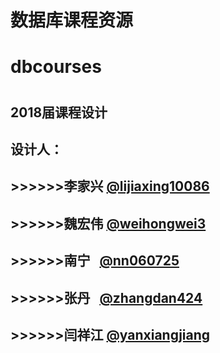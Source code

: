 # 数据库课程资源
# dbcourses
#
## 2018届课程设计
## 设计人：
## >>>>>>李家兴 [@lijiaxing10086](https://github.com/lijiaxing10086)
## >>>>>>魏宏伟 [@weihongwei3](https://github.com/weihongwei3)
## >>>>>>南宁   [@nn060725](https://github.com/nn060725)
## >>>>>>张丹   [@zhangdan424](https://github.com/zhangdan424)
## >>>>>>闫祥江 [@yanxiangjiang](https://github.com/yanxiangjiang)
